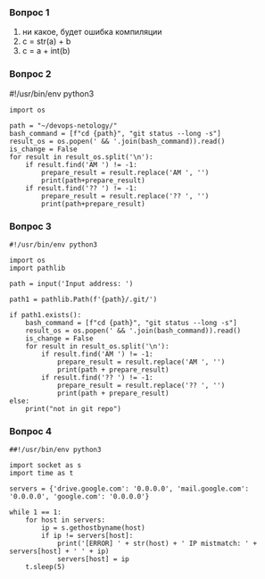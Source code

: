 ### Вопрос 1

  1. ни какое, будет ошибка компиляции
  2. c = str(a) + b
  3. c = a + int(b)

### Вопрос 2

#!/usr/bin/env python3

    import os
    
    path = "~/devops-netology/"
    bash_command = [f"cd {path}", "git status --long -s"]
    result_os = os.popen(' && '.join(bash_command)).read()
    is_change = False
    for result in result_os.split('\n'):
        if result.find('AM ') != -1:
            prepare_result = result.replace('AM ', '')
            print(path+prepare_result)
        if result.find('?? ') != -1:
            prepare_result = result.replace('?? ', '')
            print(path+prepare_result)


### Вопрос 3

    #!/usr/bin/env python3

    import os
    import pathlib
    
    path = input('Input address: ')
    
    path1 = pathlib.Path(f'{path}/.git/')
    
    if path1.exists():
        bash_command = [f"cd {path}", "git status --long -s"]
        result_os = os.popen(' && '.join(bash_command)).read()
        is_change = False
        for result in result_os.split('\n'):
            if result.find('AM ') != -1:
                prepare_result = result.replace('AM ', '')
                print(path + prepare_result)
            if result.find('?? ') != -1:
                prepare_result = result.replace('?? ', '')
                print(path + prepare_result)
    else:
        print("not in git repo")

### Вопрос 4
    
    ##!/usr/bin/env python3
    
    import socket as s
    import time as t
    
    servers = {'drive.google.com': '0.0.0.0', 'mail.google.com': '0.0.0.0', 'google.com': '0.0.0.0'}
    
    while 1 == 1:
        for host in servers:
            ip = s.gethostbyname(host)
            if ip != servers[host]:
                print('[ERROR] ' + str(host) + ' IP mistmatch: ' + servers[host] + ' ' + ip)
                servers[host] = ip
        t.sleep(5)
